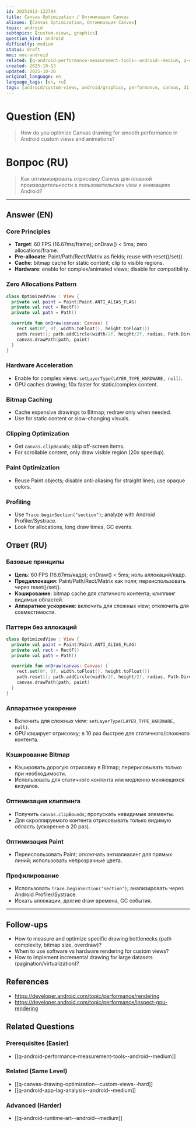 ```yaml
---
id: 20251012-122794
title: Canvas Optimization / Оптимизация Canvas
aliases: [Canvas Optimization, Оптимизация Canvas]
topic: android
subtopics: [custom-views, graphics]
question_kind: android
difficulty: medium
status: draft
moc: moc-android
related: [q-android-performance-measurement-tools--android--medium, q-canvas-drawing-optimization--custom-views--hard, q-android-app-lag-analysis--android--medium]
created: 2025-10-13
updated: 2025-10-20
original_language: en
language_tags: [en, ru]
tags: [android/custom-views, android/graphics, performance, canvas, difficulty/medium]
---
```

# Question (EN)
> How do you optimize Canvas drawing for smooth performance in Android custom views and animations?

# Вопрос (RU)
> Как оптимизировать отрисовку Canvas для плавной производительности в пользовательских view и анимациях Android?

---

## Answer (EN)

### Core Principles
- **Target**: 60 FPS (16.67ms/frame); onDraw() < 5ms; zero allocations/frame.
- **Pre-allocate**: Paint/Path/Rect/Matrix as fields; reuse with reset()/set().
- **Cache**: bitmap cache for static content; clip to visible regions.
- **Hardware**: enable for complex/animated views; disable for compatibility.

### Zero Allocations Pattern
```kotlin
class OptimizedView : View {
  private val paint = Paint(Paint.ANTI_ALIAS_FLAG)
  private val rect = RectF()
  private val path = Path()

  override fun onDraw(canvas: Canvas) {
    rect.set(0f, 0f, width.toFloat(), height.toFloat())
    path.reset(); path.addCircle(width/2f, height/2f, radius, Path.Direction.CW)
    canvas.drawPath(path, paint)
  }
}
```

### Hardware Acceleration
- Enable for complex views: `setLayerType(LAYER_TYPE_HARDWARE, null)`.
- GPU caches drawing; 10x faster for static/complex content.

### Bitmap Caching
- Cache expensive drawings to Bitmap; redraw only when needed.
- Use for static content or slow-changing visuals.

### Clipping Optimization
- Get `canvas.clipBounds`; skip off-screen items.
- For scrollable content, only draw visible region (20x speedup).

### Paint Optimization
- Reuse Paint objects; disable anti-aliasing for straight lines; use opaque colors.

### Profiling
- Use `Trace.beginSection("section")`; analyze with Android Profiler/Systrace.
- Look for allocations, long draw times, GC events.

## Ответ (RU)

### Базовые принципы
- **Цель**: 60 FPS (16.67ms/кадр); onDraw() < 5ms; ноль аллокаций/кадр.
- **Предаллокация**: Paint/Path/Rect/Matrix как поля; переиспользовать через reset()/set().
- **Кэширование**: bitmap cache для статичного контента; клиппинг видимых областей.
- **Аппаратное ускорение**: включить для сложных view; отключить для совместимости.

### Паттерн без аллокаций
```kotlin
class OptimizedView : View {
  private val paint = Paint(Paint.ANTI_ALIAS_FLAG)
  private val rect = RectF()
  private val path = Path()

  override fun onDraw(canvas: Canvas) {
    rect.set(0f, 0f, width.toFloat(), height.toFloat())
    path.reset(); path.addCircle(width/2f, height/2f, radius, Path.Direction.CW)
    canvas.drawPath(path, paint)
  }
}
```

### Аппаратное ускорение
- Включить для сложных view: `setLayerType(LAYER_TYPE_HARDWARE, null)`.
- GPU кэширует отрисовку; в 10 раз быстрее для статичного/сложного контента.

### Кэширование Bitmap
- Кэшировать дорогую отрисовку в Bitmap; перерисовывать только при необходимости.
- Использовать для статичного контента или медленно меняющихся визуалов.

### Оптимизация клиппинга
- Получить `canvas.clipBounds`; пропускать невидимые элементы.
- Для скроллируемого контента отрисовывать только видимую область (ускорение в 20 раз).

### Оптимизация Paint
- Переиспользовать Paint; отключать антиалиасинг для прямых линий; использовать непрозрачные цвета.

### Профилирование
- Использовать `Trace.beginSection("section")`; анализировать через Android Profiler/Systrace.
- Искать аллокации, долгие draw времена, GC события.

---

## Follow-ups
- How to measure and optimize specific drawing bottlenecks (path complexity, bitmap size, overdraw)?
- When to use software vs hardware rendering for custom views?
- How to implement incremental drawing for large datasets (pagination/virtualization)?

## References
- https://developer.android.com/topic/performance/rendering
- https://developer.android.com/topic/performance/inspect-gpu-rendering

## Related Questions

### Prerequisites (Easier)
- [[q-android-performance-measurement-tools--android--medium]]

### Related (Same Level)
- [[q-canvas-drawing-optimization--custom-views--hard]]
- [[q-android-app-lag-analysis--android--medium]]

### Advanced (Harder)
- [[q-android-runtime-art--android--medium]]
